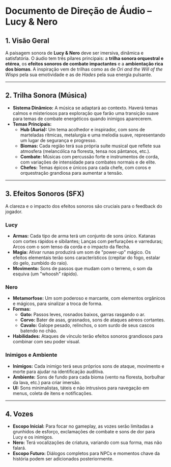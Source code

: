 # Documento de Direção de Áudio – Lucy & Nero

## 1. Visão Geral

A paisagem sonora de **Lucy & Nero** deve ser imersiva, dinâmica e satisfatória. O áudio tem três pilares principais: a **trilha sonora orquestral e etérea**, os **efeitos sonoros de combate impactantes** e a **ambientação rica dos biomas**. A inspiração vem de trilhas como as de *Ori and the Will of the Wisps* pela sua emotividade e as de *Hades* pela sua energia pulsante.

---

## 2. Trilha Sonora (Música)

- **Sistema Dinâmico:** A música se adaptará ao contexto. Haverá temas calmos e misteriosos para exploração que farão uma transição suave para temas de combate energéticos quando inimigos aparecerem.
- **Temas Principais:**
    - **Hub (Auria):** Um tema acolhedor e inspirador, com sons de marteladas rítmicas, metalurgia e uma melodia suave, representando um lugar de segurança e progresso.
    - **Biomas:** Cada região terá sua própria suíte musical que reflete sua atmosfera (melancólica na floresta, tensa nos pântanos, etc.).
    - **Combate:** Músicas com percussão forte e instrumentos de corda, com variações de intensidade para combates normais e de elite.
    - **Chefes:** Temas épicos e únicos para cada chefe, com coros e orquestração grandiosa para aumentar a tensão.

---

## 3. Efeitos Sonoros (SFX)

A clareza e o impacto dos efeitos sonoros são cruciais para o feedback do jogador.

### Lucy
- **Armas:** Cada tipo de arma terá um conjunto de sons único. Katanas com cortes rápidos e sibilantes; Lanças com perfurações e varreduras; Arcos com o som tenso da corda e o impacto da flecha.
- **Magia:** Ativar runas produzirá um som de "power-up" mágico. Os efeitos elementais terão sons característicos (crepitar do fogo, estalar do gelo, zumbido do raio).
- **Movimento:** Sons de passos que mudam com o terreno, o som da esquiva (um "whoosh" rápido).

### Nero
- **Metamorfose:** Um som poderoso e marcante, com elementos orgânicos e mágicos, para sinalizar a troca de forma.
- **Formas:**
    - **Gato:** Passos leves, rosnados baixos, garras rasgando o ar.
    - **Corvo:** Bater de asas, grasnados, sons de ataques aéreos cortantes.
    - **Cavalo:** Galope pesado, relinchos, o som surdo de seus cascos batendo no chão.
- **Habilidades:** Ataques de vínculo terão efeitos sonoros grandiosos para combinar com seu poder visual.

### Inimigos e Ambiente
- **Inimigos:** Cada inimigo terá seus próprios sons de ataque, movimento e morte para ajudar na identificação auditiva.
- **Ambiente:** Sons de fundo para cada bioma (vento na floresta, borbulhar da lava, etc.) para criar imersão.
- **UI:** Sons minimalistas, táteis e não intrusivos para navegação em menus, coleta de itens e notificações.

---

## 4. Vozes

- **Escopo Inicial:** Para focar no gameplay, as vozes serão limitadas a grunhidos de esforço, exclamações de combate e sons de dor para Lucy e os inimigos.
- **Nero:** Terá vocalizações de criatura, variando com sua forma, mas não falará.
- **Escopo Futuro:** Diálogos completos para NPCs e momentos chave da história podem ser adicionados posteriormente.